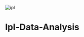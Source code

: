 ![ipl](https://user-images.githubusercontent.com/103164759/229020296-3224b421-fc15-4c40-8e56-d0bea421ba9f.png)
# Ipl-Data-Analysis
